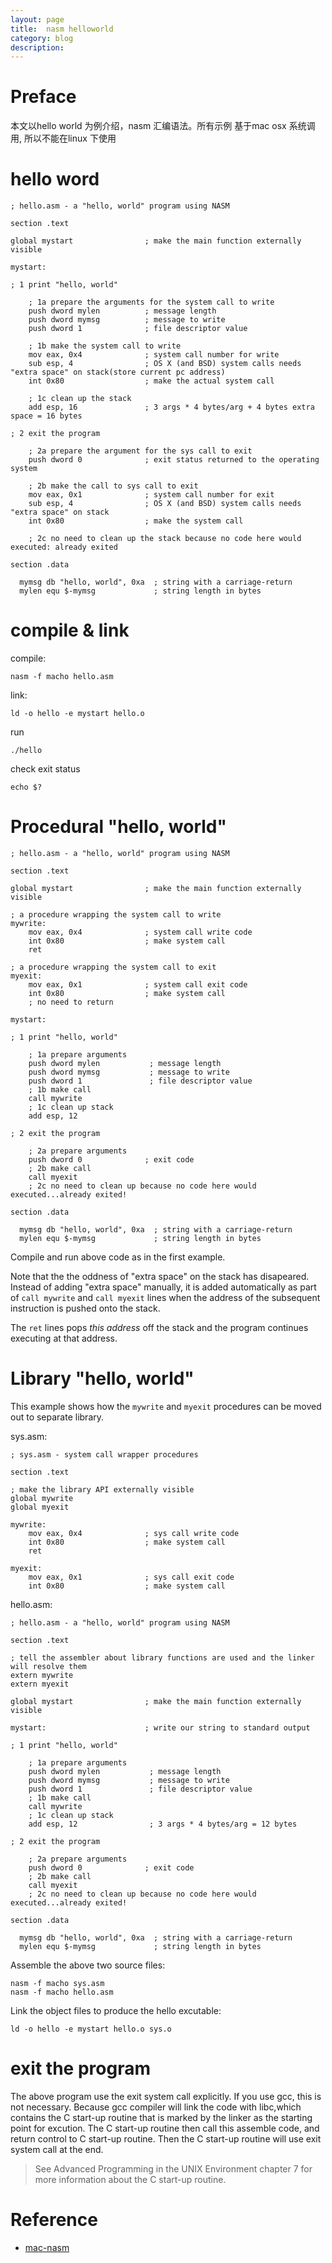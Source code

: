 ```yaml
---
layout: page
title:	nasm helloworld
category: blog
description: 
---
```

# Preface

本文以hello world 为例介绍，nasm 汇编语法。所有示例 基于mac osx 系统调用, 所以不能在linux 下使用

# hello word

	; hello.asm - a "hello, world" program using NASM

	section .text

	global mystart                ; make the main function externally visible

	mystart:

	; 1 print "hello, world"

		; 1a prepare the arguments for the system call to write
		push dword mylen          ; message length                           
		push dword mymsg          ; message to write
		push dword 1              ; file descriptor value

		; 1b make the system call to write
		mov eax, 0x4              ; system call number for write
		sub esp, 4                ; OS X (and BSD) system calls needs "extra space" on stack(store current pc address)
		int 0x80                  ; make the actual system call

		; 1c clean up the stack
		add esp, 16               ; 3 args * 4 bytes/arg + 4 bytes extra space = 16 bytes
		
	; 2 exit the program

		; 2a prepare the argument for the sys call to exit
		push dword 0              ; exit status returned to the operating system

		; 2b make the call to sys call to exit
		mov eax, 0x1              ; system call number for exit
		sub esp, 4                ; OS X (and BSD) system calls needs "extra space" on stack
		int 0x80                  ; make the system call

		; 2c no need to clean up the stack because no code here would executed: already exited
		
	section .data

	  mymsg db "hello, world", 0xa  ; string with a carriage-return
	  mylen equ $-mymsg             ; string length in bytes

# compile & link

compile:

	nasm -f macho hello.asm

link:

	ld -o hello -e mystart hello.o

run

	./hello

check exit status

	echo $?

# Procedural "hello, world"

	; hello.asm - a "hello, world" program using NASM
		
	section .text

	global mystart                ; make the main function externally visible

	; a procedure wrapping the system call to write
	mywrite:
		mov eax, 0x4              ; system call write code
		int 0x80                  ; make system call
		ret

	; a procedure wrapping the system call to exit
	myexit:
		mov eax, 0x1              ; system call exit code
		int 0x80                  ; make system call
		; no need to return

	mystart:

	; 1 print "hello, world"

		; 1a prepare arguments
		push dword mylen           ; message length                           
		push dword mymsg           ; message to write
		push dword 1               ; file descriptor value
		; 1b make call
		call mywrite
		; 1c clean up stack
		add esp, 12
		
	; 2 exit the program

		; 2a prepare arguments
		push dword 0              ; exit code
		; 2b make call
		call myexit
		; 2c no need to clean up because no code here would executed...already exited!
		
	section .data

	  mymsg db "hello, world", 0xa  ; string with a carriage-return
	  mylen equ $-mymsg             ; string length in bytes

Compile and run above code as in the first example.

Note that the the oddness of "extra space" on the stack has disapeared. Instead of adding "extra space" manually, it is added automatically as part of `call mywrite` and `call myexit` lines when the address of the subsequent instruction is pushed onto the stack.

The `ret` lines pops *this address* off the stack and the program continues executing at that address.

# Library "hello, world"
This example shows how the `mywrite` and `myexit` procedures can be moved out to separate library.

sys.asm:

	; sys.asm - system call wrapper procedures

	section .text

	; make the library API externally visible
	global mywrite
	global myexit

	mywrite:
		mov eax, 0x4              ; sys call write code
		int 0x80                  ; make system call
		ret

	myexit:
		mov eax, 0x1              ; sys call exit code
		int 0x80                  ; make system call

hello.asm:

	; hello.asm - a "hello, world" program using NASM
		
	section .text

	; tell the assembler about library functions are used and the linker will resolve them
	extern mywrite
	extern myexit

	global mystart                ; make the main function externally visible

	mystart:                      ; write our string to standard output

	; 1 print "hello, world"

		; 1a prepare arguments
		push dword mylen           ; message length                           
		push dword mymsg           ; message to write
		push dword 1               ; file descriptor value
		; 1b make call
		call mywrite
		; 1c clean up stack
		add esp, 12                ; 3 args * 4 bytes/arg = 12 bytes
		
	; 2 exit the program

		; 2a prepare arguments
		push dword 0              ; exit code
		; 2b make call
		call myexit
		; 2c no need to clean up because no code here would executed...already exited!
		
	section .data

	  mymsg db "hello, world", 0xa  ; string with a carriage-return
	  mylen equ $-mymsg             ; string length in bytes

Assemble the above two source files:

	nasm -f macho sys.asm
	nasm -f macho hello.asm

Link the object files to produce the hello excutable:

	ld -o hello -e mystart hello.o sys.o

# exit the program
The above program use the exit system call explicitly. 
If you use gcc, this is not necessary. Because gcc compiler will link the code with libc,which contains the C start-up routine that is marked by the linker as the starting point for excution.
The C start-up routine then call this assemble code, and return control to C start-up routine.
Then the C start-up routine will use exit system call at the end.

> See Advanced Programming in the UNIX Environment chapter 7 for more information about the C start-up routine.

# Reference
- [mac-nasm] 

[mac-nasm]: 
http://peter.michaux.ca/articles/assembly-hello-world-for-os-x
